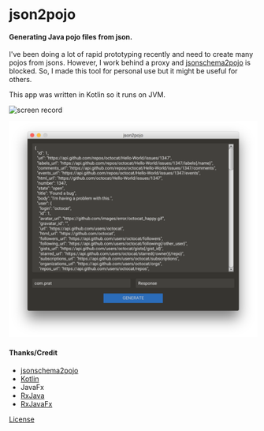 json2pojo
=========

#### Generating Java pojo files from json.

I've been doing a lot of rapid prototyping recently and need to create many pojos from jsons.
However, I work behind a proxy and [jsonschema2pojo](www.jsonschema2pojo.org) is blocked.
So, I made this tool for personal use but it might be useful for others.

This app was written in Kotlin so it runs on JVM.

![screen record](https://raw.githubusercontent.com/prt2121/json2pojo/master/art/vid.gif)

![screen shot](https://raw.githubusercontent.com/prt2121/json2pojo/master/art/screenshot.png)

#### Thanks/Credit

* [jsonschema2pojo](www.jsonschema2pojo.org)
* [Kotlin](https://kotlinlang.org)
* JavaFx
* [RxJava](https://github.com/ReactiveX/RxJava)
* [RxJavaFx](https://github.com/ReactiveX/RxJavaFx)

[License](LICENSE.txt)
